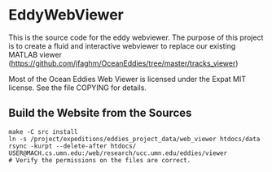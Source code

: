 EddyWebViewer
=============

This is the source code for the eddy webviewer.  The purpose of this
project is to create a fluid and interactive webviewer to replace our
existing MATLAB viewer
(https://github.com/jfaghm/OceanEddies/tree/master/tracks_viewer)

Most of the Ocean Eddies Web Viewer is licensed under the Expat MIT
license.  See the file COPYING for details.

Build the Website from the Sources
----------------------------------

~~~
make -C src install
ln -s /project/expeditions/eddies_project_data/web_viewer htdocs/data
rsync -kurpt --delete-after htdocs/ USER@MACH.cs.umn.edu:/web/research/ucc.umn.edu/eddies/viewer
# Verify the permissions on the files are correct.
~~~
